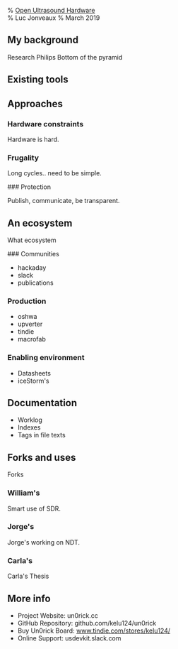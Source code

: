 % [Open Ultrasound Hardware](http://kelu124.github.io/echomods/ppt_openconf)	
% Luc Jonveaux 
% March 2019


## My background

Research
Philips
Bottom of the pyramid 

## Existing tools


## Approaches


### Hardware constraints

Hardware is hard.

### Frugality

Long cycles.. need to be simple.

### Protection

Publish, communicate, be transparent.

## An ecosystem

What ecosystem 

### Communities

* hackaday
* slack
* publications

### Production

* oshwa
* upverter
* tindie
* macrofab

### Enabling environment

* Datasheets
* iceStorm's

## Documentation

* Worklog
* Indexes
* Tags in file texts

## Forks and uses

Forks

### William's

Smart use of SDR.

### Jorge's

Jorge's working on NDT.

### Carla's

Carla's Thesis

## More info

* Project Website: un0rick.cc
* GitHub Repository: github.com/kelu124/un0rick
* Buy Un0rick Board: www.tindie.com/stores/kelu124/
* Online Support: usdevkit.slack.com


